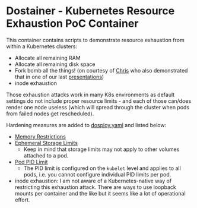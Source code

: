 # Dostainer - Kubernetes Resource Exhaustion PoC Container

This container contains scripts to demonstrate resource exhaustion from within a Kubernetes clusters:
* Allocate all remaining RAM
* Allocate all remaining disk space
* Fork bomb all the things! (on courtesy of [Chris](https://www.twitter.com/brompwnie) who also demonstrated that in one of our last [presentations](https://github.com/heroku/bheu19-attacking-cloud-builds))
* inode exhaustion

Those exhaustion attacks work in many K8s environments as default settings do not include proper resource limits - and each of those can/does render one node useless (which will spread through the cluster when pods from failed nodes get rescheduled).

Hardening measures are added to [dosploy.yaml](dosploy.yaml) and listed below:
* [Memory Restrictions](https://kubernetes.io/docs/tasks/configure-pod-container/assign-memory-resource/#specify-a-memory-request-and-a-memory-limit)
* [Ephemeral Storage Limits](https://kubernetes.io/docs/concepts/configuration/manage-resources-containers/#local-ephemeral-storage)
  * Keep in mind that storage limits may not apply to other volumes attached to a pod.
* [Pod PID Limit](https://kubernetes.io/docs/concepts/policy/pid-limiting/#pod-pid-limits)
  * The PID limit is configured on the `kubelet` level and applies to all pods, i.e. you cannot configure individual PID limits per pod. 
* inode exhaustion: I am not aware of a Kubernetes-native way of restricting this exhaustion attack. There are ways to use loopback mounts per container and the like but it seems like a lot of operational effort. 